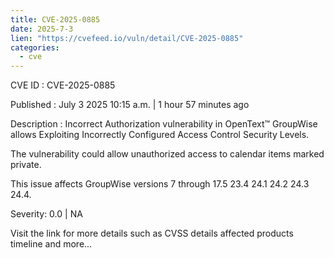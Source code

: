 ```yaml
--- 
title: CVE-2025-0885
date: 2025-7-3
lien: "https://cvefeed.io/vuln/detail/CVE-2025-0885"
categories:
  - cve
---
```


CVE ID : CVE-2025-0885

Published :  July 3
2025
10:15 a.m. | 1 hour
57 minutes ago

Description : Incorrect Authorization vulnerability in OpenText™ GroupWise allows Exploiting Incorrectly Configured Access Control Security Levels.

The vulnerability could allow unauthorized access to calendar items marked private.

This issue affects GroupWise versions 7 through 17.5
23.4
24.1
24.2
24.3
24.4.

Severity: 0.0 | NA

Visit the link for more details
such as CVSS details
affected products
timeline
and more...
